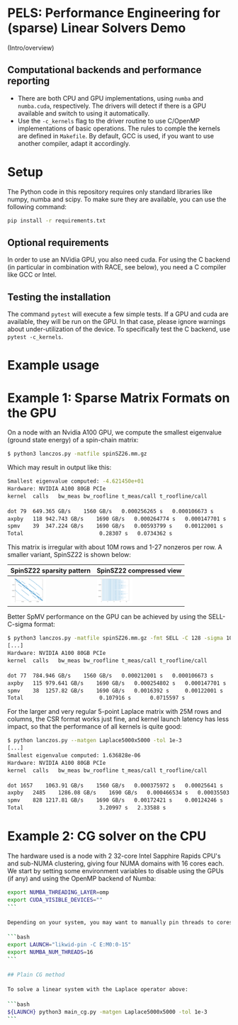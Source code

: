 
# PELS: Performance Engineering for (sparse) Linear Solvers Demo

(Intro/overview)

## Computational backends and performance reporting

- There are both CPU and GPU implementations, using ``numba`` and ``numba.cuda``, respectively.
  The drivers will detect if there is a GPU available and switch to using it automatically.
- Use the ``-c_kernels`` flag to the driver routine to use C/OpenMP implementations of
  basic operations. The rules to comple the kernels are defined in ``Makefile``. By default,
  GCC is used, if you want to use another compiler, adapt it accordingly.


# Setup

The Python code in this repository requires only standard libraries like numpy, numba and scipy.
To make sure they are available, you can use the following command:

```bash
pip install -r requirements.txt
```
## Optional requirements

In order to use an NVidia GPU, you also need cuda.
For using the C backend (in particular in combination with RACE, see below), you need a C compiler
like GCC or Intel.

## Testing the installation

The command ``pytest`` will execute a few simple tests. If a GPU and cuda are available, they will be run on the GPU.
In that case, please ignore warnings about under-utilization of the device.
To specifically test the C backend, use ``pytest -c_kernels``.

# Example usage

# Example 1: Sparse Matrix Formats on the GPU

On a node with an Nvidia A100 GPU, we compute the smallest eigenvalue (ground state energy) of a spin-chain matrix:

```bash
$ python3 lanczos.py -matfile spinSZ26.mm.gz
```

Which may result in output like this:

```bash
Smallest eigenvalue computed: -4.621450e+01
Hardware: NVIDIA A100 80GB PCIe
kernel	calls	bw_meas	bw_roofline	t_meas/call	t_roofline/call

dot	79	649.365 GB/s	1560 GB/s	0.000256265 s 	0.000106673 s 
axpby	118	942.743 GB/s	1690 GB/s	0.000264774 s 	0.000147701 s 
spmv	39	347.224 GB/s	1690 GB/s	0.00593799 s 	0.00122001 s 
Total	 	 	 	 	 	 0.28307 s 	 0.0734362 s
```

This matrix is irregular with about 10M rows and 1-27 nonzeros per row.
A smaller variant, SpinSZ22 is shown below:

SpinSZ22 sparsity pattern | SpinSZ22 compressed view                 
--------------------------|---------------------------------------------
<img src="spinSZ22.png" alt="SpinSZ22 pattern" width="80"/> | <img src="spinSZ22_ELL.png" alt="SpinSZ22 compressed form" width="80"/> |

Better SpMV performance on the GPU can be achieved by using the SELL-C-sigma format:

```bash
$ python3 lanczos.py -matfile spinSZ26.mm.gz -fmt SELL -C 128 -sigma 1024
[...]
Hardware: NVIDIA A100 80GB PCIe
kernel	calls	bw_meas	bw_roofline	t_meas/call	t_roofline/call

dot	77	784.946 GB/s	1560 GB/s	0.000212001 s 	0.000106673 s 
axpby	115	979.641 GB/s	1690 GB/s	0.000254802 s 	0.000147701 s 
spmv	38	1257.82 GB/s	1690 GB/s	0.0016392 s 	0.00122001 s 
Total	 	 	 	 	 	 0.107916 s 	 0.0715597 s
```

For the larger and very regular 5-point Laplace matrix with 25M rows and columns, the CSR format works just fine,
and kernel launch latency has less impact, so that the performance of all kernels is quite good:
```bash
$ python lanczos.py --matgen Laplace5000x5000 -tol 1e-3
[...]
Smallest eigenvalue computed: 1.636828e-06
Hardware: NVIDIA A100 80GB PCIe
kernel	calls	bw_meas	bw_roofline	t_meas/call	t_roofline/call

dot	1657	1063.91 GB/s	1560 GB/s	0.000375972 s 	0.00025641 s 
axpby	2485	1286.08 GB/s	1690 GB/s	0.000466534 s 	0.00035503 s 
spmv	828	1217.81 GB/s	1690 GB/s	0.00172421 s 	0.00124246 s 
Total	 	 	 	 	 	 3.20997 s 	 2.33588 s
```

# Example 2: CG solver on the CPU

The hardware used is a node with 2 32-core Intel Sapphire Rapids CPU's and sub-NUMA clustering, giving four NUMA domains with
16 cores each. We start by setting some environment variables to disable using the GPUs (if any) and using the OpenMP backend 
of Numba:
````bash
export NUMBA_THREADING_LAYER=omp
export CUDA_VISIBLE_DEVICES=""
```

Depending on your system, you may want to manually pin threads to cores, e.g., to run on all 16 threads of one NUMA domain:

```bash
export LAUNCH="likwid-pin -C E:M0:0-15"
export NUMBA_NUM_THREADS=16
```

## Plain CG method 

To solve a linear system with the Laplace operator above:

```bash
${LAUNCH} python3 main_cg.py -matgen Laplace5000x5000 -tol 1e-3
```
